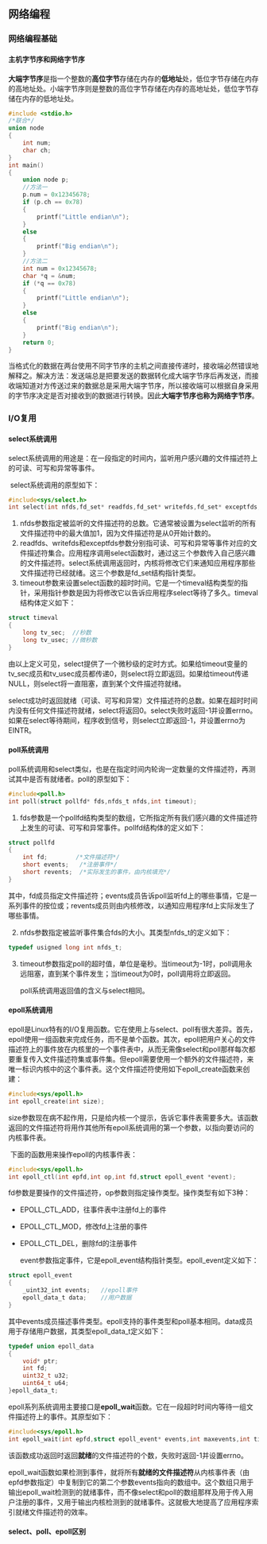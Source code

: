 ## 网络编程

### 网络编程基础

#### 主机字节序和网络字节序

​	**大端字节序**是指一个整数的**高位字节**存储在内存的**低地址**处，低位字节存储在内存的高地址处。小端字节序则是整数的高位字节存储在内存的高地址处，低位字节存储在内存的低地址处。

```c++
#include <stdio.h>
/*联合*/
union node
{
    int num;
    char ch;
}
int main()
{
    union node p;
    //方法一
    p.num = 0x12345678;
    if (p.ch == 0x78)
    {
        printf("Little endian\n");
    }
    else
    {
        printf("Big endian\n");
    }
    //方法二
    int num = 0x12345678;
    char *q = &num;
    if (*q == 0x78)
    {
        printf("Little endian\n");
    }
    else
    {
        printf("Big endian\n");
    }
    return 0;
}
```

​	当格式化的数据在两台使用不同字节序的主机之间直接传递时，接收端必然错误地解释之。解决方法：发送端总是把要发送的数据转化成大端字节序后再发送，而接收端知道对方传送过来的数据总是采用大端字节序，所以接收端可以根据自身采用的字节序决定是否对接收到的数据进行转换。因此**大端字节序也称为网络字节序**。

### I/O复用

#### select系统调用

​	select系统调用的用途是：在一段指定的时间内，监听用户感兴趣的文件描述符上的可读、可写和异常等事件。

​	select系统调用的原型如下：

```c
#include<sys/select.h>
int select(int nfds,fd_set* readfds,fd_set* writefds,fd_set* exceptfds,struct timeval* timeout)
```

1. nfds参数指定被监听的文件描述符的总数。它通常被设置为select监听的所有文件描述符中的最大值加1，因为文件描述符是从0开始计数的。
2. readfds、writefds和exceptfds参数分别指可读、可写和异常等事件对应的文件描述符集合。应用程序调用select函数时，通过这三个参数传入自己感兴趣的文件描述符。select系统调用返回时，内核将修改它们来通知应用程序那些文件描述符已经就绪。这三个参数是fd_set结构指针类型。
3. timeout参数来设置select函数的超时时间。它是一个timeval结构类型的指针，采用指针参数是因为将修改它以告诉应用程序select等待了多久。timeval结构体定义如下：

```c
struct timeval
{
    long tv_sec;  //秒数
    long tv_usec; //微秒数
}
```

​	由以上定义可见，select提供了一个微秒级的定时方式。如果给timeout变量的tv_sec成员和tv_usec成员都传递0，则select将立即返回。如果给timeout传递NULL，则select将一直阻塞，直到某个文件描述符就绪。

​	select成功时返回就绪（可读、可写和异常）文件描述符的总数。如果在超时时间内没有任何文件描述符就绪，select将返回0。select失败时返回-1并设置errno。如果在select等待期间，程序收到信号，则select立即返回-1，并设置errno为EINTR。

#### poll系统调用

​	poll系统调用和select类似，也是在指定时间内轮询一定数量的文件描述符，再测试其中是否有就绪者。poll的原型如下：

```c
#include<poll.h>
int poll(struct pollfd* fds,nfds_t nfds,int timeout);
```

1. fds参数是一个pollfd结构类型的数组，它所指定所有我们感兴趣的文件描述符上发生的可读、可写和异常事件。pollfd结构体的定义如下：

```c
struct pollfd
{
    int fd;        /*文件描述符*/
    short events;   /*注册事件*/
    short revents;  /*实际发生的事件，由内核填充*/
}
```

​	其中，fd成员指定文件描述符；events成员告诉poll监听fd上的哪些事情，它是一系列事件的按位或；revents成员则由内核修改，以通知应用程序fd上实际发生了哪些事情。

2. nfds参数指定被监听事件集合fds的大小。其类型nfds_t的定义如下：

```c
typedef usigned long int nfds_t;
```

3. timeout参数指定poll的超时值，单位是毫秒。当timeout为-1时，poll调用永远阻塞，直到某个事件发生；当timeout为0时，poll调用将立即返回。

   poll系统调用返回值的含义与select相同。

#### epoll系统调用

​	epoll是Linux特有的I/O复用函数。它在使用上与select、poll有很大差异。首先，epoll使用一组函数来完成任务，而不是单个函数。其次，epoll把用户关心的文件描述符上的事件放在内核里的一个事件表中，从而无需像select和poll那样每次都要重复传入文件描述符集或事件集。但epoll需要使用一个额外的文件描述符，来唯一标识内核中的这个事件表。这个文件描述符使用如下epoll_create函数来创建：

```c
#include<sys/epoll.h>
int epoll_create(int size);
```

​	size参数现在病不起作用，只是给内核一个提示，告诉它事件表需要多大。该函数返回的文件描述符将用作其他所有epoll系统调用的第一个参数，以指向要访问的内核事件表。

​	下面的函数用来操作epoll的内核事件表：

```c
#include<sys/epoll.h>
int epoll_ctl(int epfd,int op,int fd,struct epoll_event *event);
```

​	fd参数是要操作的文件描述符，op参数则指定操作类型。操作类型有如下3种：

- EPOLL_CTL_ADD，往事件表中注册fd上的事件

- EPOLL_CTL_MOD，修改fd上注册的事件

- EPOLL_CTL_DEL，删除fd的注册事件

  event参数指定事件，它是epoll_event结构指针类型。epoll_event定义如下：

```c
struct epoll_event
{
    _uint32_int events;   //epoll事件
    epoll_data_t data;    //用户数据
}
```

​	其中events成员描述事件类型。epoll支持的事件类型和poll基本相同。data成员用于存储用户数据，其类型epoll_data_t定义如下：

```c
typedef union epoll_data
{
    void* ptr;
    int fd;
    uint32_t u32;
    uint64_t u64;
}epoll_data_t;
```

​	epoll系列系统调用主要接口是**epoll_wait**函数。它在一段超时时间内等待一组文件描述符上的事件。其原型如下：

```c
#include<sys/epoll.h>
int epoll_wait(int epfd,struct epoll_event* events,int maxevents,int timeout);
```

​	该函数成功返回时返回**就绪**的文件描述符的个数，失败时返回-1并设置errno。

​	epoll_wait函数如果检测到事件，就将所有**就绪的文件描述符**从内核事件表（由epfd参数指定）中复制到它的第二个参数events指向的数组中。这个数组只用于输出epoll_wait检测到的就绪事件，而不像select和poll的数组那样及用于传入用户注册的事件，又用于输出内核检测到的就绪事件。这就极大地提高了应用程序索引就绪文件描述符的效率。

#### select、poll、epoll区别